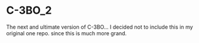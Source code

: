 # C-3BO_2
The next and ultimate version of C-3BO... I decided not to include this in my original one repo. since this is much more grand.
